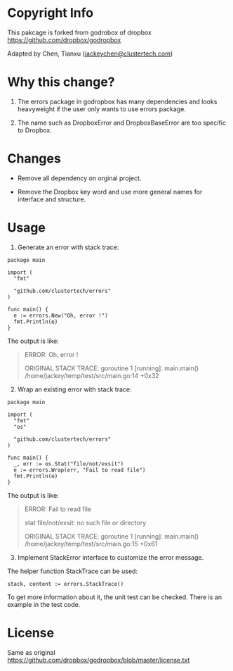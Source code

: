 Copyright Info
==============

This pakcage is forked from godrobox of dropbox
https://github.com/dropbox/godropbox

Adapted by Chen, Tianxu  (jackeychen@clustertech.com)

Why this change?
==============

1. The errors package in godropbox has many dependencies and looks heavyweight
if the user only wants to use errors package.

2. The name such as DropboxError and DropboxBaseError are too specific to
Dropbox.

Changes
==============

* Remove all dependency on orginal project.

* Remove the Dropbox key word and use more general names for interface and
structure.

Usage
=========

1. Generate an error with stack trace:

  ```
  package main

  import (
    "fmt"

    "github.com/clustertech/errors"
  )

  func main() {
    e := errors.New("Oh, error !")
    fmt.Println(e)
  }
  ```
  The output is like:

  >    ERROR:
  >    Oh, error !
  >
  >    ORIGINAL STACK TRACE:
  >    goroutine 1 [running]:
  >    main.main()
  >      /home/jackey/temp/test/src/main.go:14 +0x32

  
2. Wrap an existing error with stack trace:

  ```
  package main

  import (
    "fmt"
    "os"

    "github.com/clustertech/errors"
  )

  func main() {
    _, err := os.Stat("file/not/exsit")
    e := errors.Wrap(err, "Fail to read file")
    fmt.Println(e)
  }
  ```

  The output is like:

  >    ERROR:
  >    Fail to read file
  >
  >    stat file/not/exsit: no such file or directory
  >
  >    ORIGINAL STACK TRACE:
  >    goroutine 1 [running]:
  >    main.main()
  >     /home/jackey/temp/test/src/main.go:15 +0x61

3. Implement StackError interface to customize the error message.

  The helper function StackTrace can be used:

  ```stack, content := errors.StackTrace()```

  To get more information about it, the unit test can be checked. There is
  an example in the test code.

License
=======

Same as original
https://github.com/dropbox/godropbox/blob/master/license.txt
